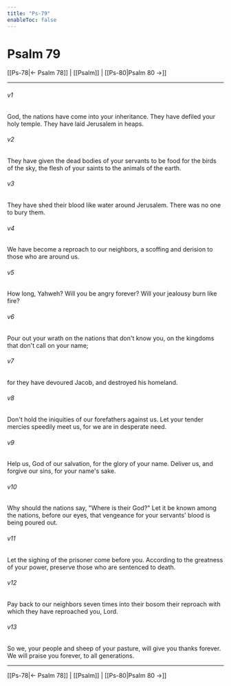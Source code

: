 ```yaml
---
title: "Ps-79"
enableToc: false
---
```

# Psalm 79

[[Ps-78|← Psalm 78]] | [[Psalm]] | [[Ps-80|Psalm 80 →]]
***



###### v1 
God, the nations have come into your inheritance. They have defiled your holy temple. They have laid Jerusalem in heaps. 

###### v2 
They have given the dead bodies of your servants to be food for the birds of the sky, the flesh of your saints to the animals of the earth. 

###### v3 
They have shed their blood like water around Jerusalem. There was no one to bury them. 

###### v4 
We have become a reproach to our neighbors, a scoffing and derision to those who are around us. 

###### v5 
How long, Yahweh? Will you be angry forever? Will your jealousy burn like fire? 

###### v6 
Pour out your wrath on the nations that don't know you, on the kingdoms that don't call on your name; 

###### v7 
for they have devoured Jacob, and destroyed his homeland. 

###### v8 
Don't hold the iniquities of our forefathers against us. Let your tender mercies speedily meet us, for we are in desperate need. 

###### v9 
Help us, God of our salvation, for the glory of your name. Deliver us, and forgive our sins, for your name's sake. 

###### v10 
Why should the nations say, "Where is their God?" Let it be known among the nations, before our eyes, that vengeance for your servants' blood is being poured out. 

###### v11 
Let the sighing of the prisoner come before you. According to the greatness of your power, preserve those who are sentenced to death. 

###### v12 
Pay back to our neighbors seven times into their bosom their reproach with which they have reproached you, Lord. 

###### v13 
So we, your people and sheep of your pasture, will give you thanks forever. We will praise you forever, to all generations.

***
[[Ps-78|← Psalm 78]] | [[Psalm]] | [[Ps-80|Psalm 80 →]]

